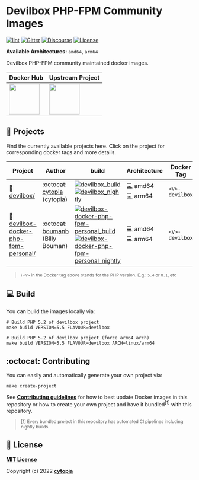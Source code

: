 # Devilbox PHP-FPM Community Images

[![lint](https://github.com/devilbox/docker-php-fpm-community/workflows/lint/badge.svg)](https://github.com/devilbox/docker-php-fpm-community/actions?workflow=lint)
[![Gitter](https://badges.gitter.im/devilbox/Lobby.svg)](https://gitter.im/devilbox/Lobby?utm_source=badge&utm_medium=badge&utm_campaign=pr-badge&utm_content=badge)
[![Discourse](https://img.shields.io/discourse/https/devilbox.discourse.group/status.svg?colorB=%234CB697)](https://devilbox.discourse.group)
[![License](https://img.shields.io/badge/license-MIT-%233DA639.svg)](https://opensource.org/licenses/MIT)

**Available Architectures:**  `amd64`, `arm64`

Devilbox PHP-FPM community maintained docker images.

| Docker Hub | Upstream Project |
|------------|------------------|
| <a href="https://hub.docker.com/r/devilbox/php-fpm-community"><img height="82px" src="http://dockeri.co/image/devilbox/php-fpm-community" /></a> | <a href="https://github.com/cytopia/devilbox" ><img height="82px" src="https://raw.githubusercontent.com/devilbox/artwork/master/submissions_banner/cytopia/01/png/banner_256_trans.png" /></a> |


## :wrench: Projects

Find the currently available projects here. Click on the project for corresponding docker tags and more details.

<!-- PROJECTS_START -->
| Project                               | Author                                          | build                                         | Architecture                          | Docker Tag                   |
|---------------------------------------|-------------------------------------------------|-----------------------------------------------|---------------------------------------|------------------------------|
| :file_folder: [devilbox/]             | :octocat: [cytopia] (cytopia)                   | [![devilbox_build]](https://github.com/devilbox/docker-php-fpm-community/actions/workflows/devilbox_action.yml)<br/>[![devilbox_nightly]](https://github.com/devilbox/docker-php-fpm-community/actions/workflows/devilbox_action_schedule.yml)| :computer: amd64<br/>:computer: arm64 | `<V>-devilbox`               |
| :file_folder: [devilbox-docker-php-fpm-personal/]| :octocat: [boumanb] (Billy Bouman)              | [![devilbox-docker-php-fpm-personal_build]](https://github.com/devilbox/docker-php-fpm-community/actions/workflows/devilbox-docker-php-fpm-personal_action.yml)<br/>[![devilbox-docker-php-fpm-personal_nightly]](https://github.com/devilbox/docker-php-fpm-community/actions/workflows/devilbox-docker-php-fpm-personal_action_schedule.yml)| :computer: amd64<br/>:computer: arm64 | `<V>-devilbox`               |


[devilbox/]: Dockerfiles/devilbox
[cytopia]: https://github.com/cytopia
[devilbox_build]: https://github.com/devilbox/docker-php-fpm-community/workflows/devilbox_build/badge.svg
[devilbox_nightly]: https://github.com/devilbox/docker-php-fpm-community/workflows/devilbox_nightly/badge.svg
[devilbox-docker-php-fpm-personal/]: Dockerfiles/devilbox-docker-php-fpm-personal
[boumanb]: https://github.com/boumanb
[devilbox-docker-php-fpm-personal_build]: https://github.com/devilbox/docker-php-fpm-community/workflows/devilbox-docker-php-fpm-personal_build/badge.svg
[devilbox-docker-php-fpm-personal_nightly]: https://github.com/devilbox/docker-php-fpm-community/workflows/devilbox-docker-php-fpm-personal_nightly/badge.svg
> <sup> :information_source: `<V>` in the Docker tag above stands for the PHP version. E.g.: `5.4` or `8.1`, etc</sup>
<!-- PROJECTS_END -->


## :computer: Build

You can build the images locally via:
```shell
# Build PHP 5.2 of devilbox project
make build VERSION=5.5 FLAVOUR=devilbox

# Build PHP 5.2 of devilbox project (force arm64 arch)
make build VERSION=5.5 FLAVOUR=devilbox ARCH=linux/arm64
```


## :octocat: Contributing

You can easily and automatically generate your own project via:

```shell
make create-project
```

See **[Contributing guidelines](CONTRIBUTING.md)** for how to best update Docker images in this repository or how to create your own project and have it bundled<sup>[1]</sup> with this repository.

> <sup>[1] Every bundled project in this repository has automated CI pipelines including nightly builds.</sup>


## :page_facing_up: License

**[MIT License](LICENSE)**

Copyright (c) 2022 **[cytopia](https://github.com/cytopia)**
